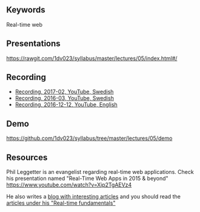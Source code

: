## Keywords
Real-time web

## Presentations
https://rawgit.com/1dv023/syllabus/master/lectures/05/index.html#/

## Recording
* [Recording, 2017-02, YouTube, Swedish](https://www.youtube.com/watch?v=auVAQbo5Lrw)
* [Recording, 2016-03, YouTube, Swedish](https://www.youtube.com/watch?v=6hnREWSdR1o)
* [Recording, 2016-12-12, YouTube, English](https://youtu.be/OlkEcOKqAnE)

## Demo
https://github.com/1dv023/syllabus/tree/master/lectures/05/demo

## Resources
Phil Leggetter is an evangelist regarding real-time web applications. Check his presentation
named "Real-Time Web Apps in 2015 & beyond"
https://www.youtube.com/watch?v=Xip2TgAEVz4

He also writes a [blog with interesting articles](http://www.leggetter.co.uk/) and you should read the [articles under his "Real-time fundamentals"](http://www.leggetter.co.uk/2015/12/18/real-time-data-fundamentals.html)
